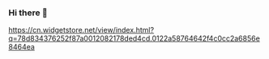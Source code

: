 ### Hi there 👋

<!--
**pepperTt12138/pepperTt12138** is a ✨ _special_ ✨ repository because its `README.md` (this file) appears on your GitHub profile.

Here are some ideas to get you started:

- 🔭 I’m currently working on ...
- 🌱 I’m currently learning ...
- 👯 I’m looking to collaborate on ...
- 🤔 I’m looking for help with ...
- 💬 Ask me about ...
- 📫 How to reach me: ...
- 😄 Pronouns: ...
- ⚡ Fun fact: ...
-->
https://cn.widgetstore.net/view/index.html?q=78d834376252f87a0012082178ded4cd.0122a58764642f4c0cc2a6856e8464ea
